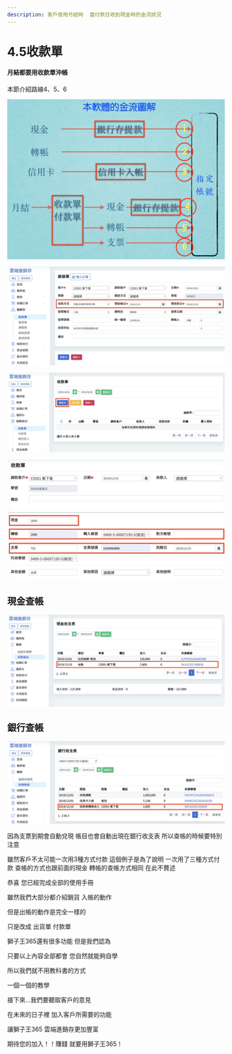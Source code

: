 ```yaml
---
description: 客戶使用月結時  當付款日收到現金時的金流狀況
---
```


# 4.5收款單

#### 月結都要用收款單沖帳

本節介紹路線4、5、6

![](../.gitbook/assets/jie-tu-20191201-shang-wu-2.06.15.jpg)

![ &#x6708;&#x7D50; &#x672C;&#x4F8B;&#x5B50;&#x662F;12/5&#x7D50;&#x5E33; 12/10&#x6536;&#x6B3E; ](../.gitbook/assets/jie-tu-20191201-xia-wu-4.25.36.jpg)

![&#x7576;12/10&#x78BA;&#x5B9A;&#x6536;&#x5230;&#x9322; &#x4F86;&#x6536;&#x6B3E;&#x55AE;&#x958B;&#x55AE; &#x6309;&#x4E0B;&#x65B0;&#x589E;+](../.gitbook/assets/jie-tu-20191201-xia-wu-4.33.58.jpg)

![&#x9019;&#x500B;&#x4F8B;&#x5B50;&#x662F;&#x5BA2;&#x6236;&#x5728;&#x4ED8;&#x6B3E;&#x65E5; &#x7528;&#x73FE;&#x91D1;2800 &#x8F49;&#x5E33;1000 &#x652F;&#x7968;700&#x4ED8;&#x6B3E;&#x55AE;&#x72C0;&#x6CC1;](../.gitbook/assets/jie-tu-20191201-xia-wu-4.43.29.jpg)

## 現金查帳

![](../.gitbook/assets/jie-tu-20191201-xia-wu-5.00.15.jpg)

## 銀行查帳

![&#x9280;&#x884C;&#x67E5;&#x5E33; &#x652F;&#x7968;12/19&#x5230;&#x671F;&#x4E4B;&#x5F8C; &#x624D;&#x6703;&#x51FA;&#x73FE;&#x5728;&#x6536;&#x652F;&#x8868; ](../.gitbook/assets/jie-tu-20191201-xia-wu-5.03.33.jpg)

因為支票到期會自動兌現  帳目也會自動出現在銀行收支表 所以查帳的時候要特別注意

雖然客戶不太可能一次用3種方式付款  這個例子是為了說明 一次用了三種方式付款 查帳的方式也跟前面的現金 轉帳的查帳方式相同 在此不贅述

  
恭喜  您已經完成全部的使用手冊

雖然我們大部分都介紹銷貨 入帳的動作

但是出帳的動作是完全一樣的

只是改成 出貨單 付款單

獅子王365還有很多功能 但是我們認為

只要以上內容全部都會 您自然就能夠自學

 所以我們就不用教科書的方式 

一個一個的教學

接下來...我們要聽取客戶的意見

在未來的日子裡 加入客戶所需要的功能

讓獅子王365 雲端進銷存更加豐富

期待您的加入！！賺錢 就要用獅子王365！


